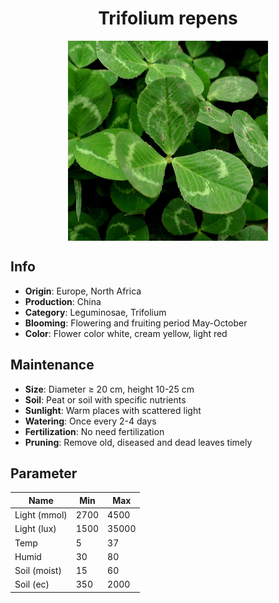 <h1 align='center'>Trifolium repens</h1>
<p align="center">
    <img 
        align='center'
        width='320'
        src="../images/trifolium repens.png" 
        alt='Trifolium repens' />
</p>

## Info

 - **Origin**: Europe, North Africa
 - **Production**: China
 - **Category**: Leguminosae, Trifolium
 - **Blooming**: Flowering and fruiting period May-October
 - **Color**: Flower color white, cream yellow, light red

## Maintenance

 - **Size**: Diameter ≥ 20 cm, height 10-25 cm
 - **Soil**: Peat or soil with specific nutrients
 - **Sunlight**: Warm places with scattered light
 - **Watering**: Once every 2-4 days
 - **Fertilization**: No need fertilization
 - **Pruning**: Remove old, diseased and dead leaves timely

## Parameter

| Name         | Min  | Max   |
|--------------|------|-------|
| Light (mmol) | 2700 | 4500  |
| Light (lux)  | 1500 | 35000 |
| Temp         | 5    | 37    |
| Humid        | 30   | 80    |
| Soil (moist) | 15   | 60    |
| Soil (ec)    | 350  | 2000  |